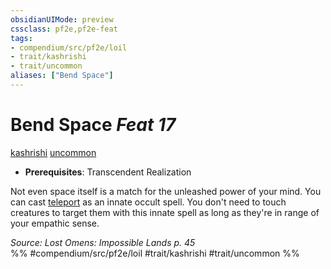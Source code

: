 ```yaml
---
obsidianUIMode: preview
cssclass: pf2e,pf2e-feat
tags:
- compendium/src/pf2e/loil
- trait/kashrishi
- trait/uncommon
aliases: ["Bend Space"]
---
```

# Bend Space  *Feat 17*  
[kashrishi](kashrishi-loil.md "Kashrishi Ancestry & Heritage Trait")  [uncommon](uncommon.md "Uncommon Rarity Trait")  

- **Prerequisites**: Transcendent Realization

Not even space itself is a match for the unleashed power of your mind. You can cast [teleport](teleport.md) as an innate occult spell. You don't need to touch creatures to target them with this innate spell as long as they're in range of your empathic sense.

*Source: Lost Omens: Impossible Lands p. 45*  
%% #compendium/src/pf2e/loil #trait/kashrishi #trait/uncommon %%